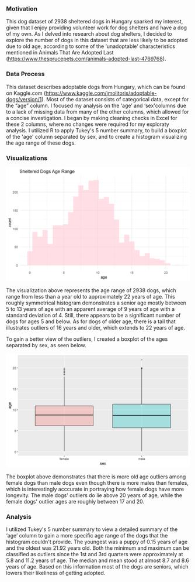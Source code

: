 ### Motivation

This dog dataset of 2938 sheltered dogs in Hungary sparked my interest, given that I enjoy providing volunteer work for dog shelters and have a dog of my own. As I delved into research about dog shelters, I decided to explore the number of dogs in this dataset that are less likely to be adopted due to old age, according to some of the ‘unadoptable’ characteristics mentioned in Animals That Are Adopted Last (https://www.thesprucepets.com/animals-adopted-last-4769768).

### Data Process

This dataset describes adoptable dogs from Hungary, which can be found on Kaggle.com (https://www.kaggle.com/jmolitoris/adoptable-dogs/version/1). Most of the dataset consists of categorical data, except for the “age” column. I focused my analysis on the ‘age’ and ‘sex'columns due to a lack of missing data from many of the other columns, which allowed for a concise investigation. I began by making cleaning checks in Excel for these 2 columns, where no changes were required for my exploraty analysis. I utilized R to apply Tukey's 5 number summary, to build a boxplot of the 'age' column separated by sex, and to create a histogram visualizing the age range of these dogs.

### Visualizations

![My first figure](https://github.com/kmj333/Karen-Magana-EDA/blob/main/dogagehistogram.png)

The visualization above represents the age range of 2938 dogs, which range from less than a year old to approximately 22 years of age. This roughly symmetrical histogram demonstrates a senior age mostly between 5 to 13 years of age with an apparent average of 9 years of age with a standard deviation of 4. Still, there appears to be a significant number of dogs for ages 5 and below. As for dogs of older age, there is a tail that illustrates outliers of 16 years and older, which extends to 22 years of age.

To gain a better view of the outliers, I created a boxplot of the ages separated by sex, as seen below.

![My second figure](https://github.com/kmj333/Karen-Magana-EDA/blob/main/dogageboxplot.png)

The boxplot above demonstrates that there is more old age outliers among female dogs than male dogs even though there is more males than females, which is interestingly acccurate in portraying how female dogs have more longevity. The male dogs' outliers do lie above 20 years of age, while the female dogs' outlier ages are roughly between 17 and 20. 

### Analysis

I utilized Tukey's 5 number summary to view a detailed summary of the ‘age’ column to gain a more specific age range of the dogs that the histogram couldn't provide. The youngest was a puppy of 0.15 years of age and the oldest was 21.92 years old. Both the minimum and maximum can be classified as outliers since the 1st and 3rd quarters were approximately at 5.8 and 11.2 years of age. The median and mean stood at almost 8.7 and 8.6 years of age. Based on this information most of the dogs are seniors, which lowers their likeliness of getting adopted.
